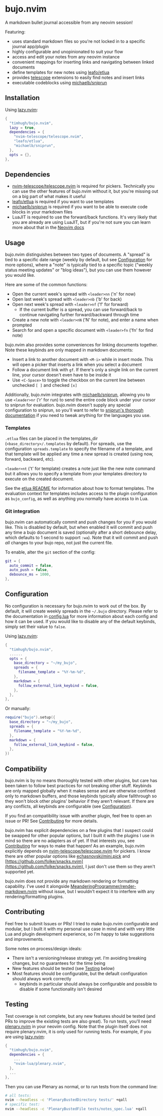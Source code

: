 # bujo.nvim

A markdown bullet journal accessible from any neovim session!

Featuring:

- uses standard markdown files so you're not locked in to a specific journal app/plugin
- highly configurable and unopinionated to suit your flow
- access and edit your notes from any neovim instance
- convenient mappings for inserting links and navigating between linked documents
- define templates for new notes using [leafo/etlua](https://github.com/leafo/etlua)
- provides [telescope](https://github.com/nvim-telescope/telescope.nvim) extensions to easily find notes and insert links
- executable codeblocks using [michaelb/sniprun](https://github.com/michaelb/sniprun)

## Installation

Using [lazy.nvim](https://github.com/folke/lazy.nvim):

```lua
{
  "timhugh/bujo.nvim",
  lazy = true,
  dependencies = {
    "nvim-telescope/telescope.nvim",
    "leafo/etlua",
    "michaelb/sniprun",
  },
  opts = {},
},
```

## Dependencies

- [nvim-telescope/telescope.nvim](https://github.com/nvim-telescope/telescope.nvim) is required for pickers. Technically you can use the other features of bujo.nvim without it, but you're missing out on a big part of what makes it useful
- [leafo/etlua](https://github.com/leafo/etlua) is required if you want to use templates
- [michaelb/sniprun](https://github.com/michaelb/sniprun) is required if you want to be able to execute code blocks in your markdown files
- LuaJIT is required to use the forward/back functions. It's very likely that you are already are using LuaJIT, but if you're not sure you can learn more about that in the [Neovim docs](https://neovim.io/doc/user/lua.html#lua-luajit)

## Usage

bujo.nvim distinguishes between two types of documents. A "spread" is tied to a specific date range (weekly by default, but see [Configuration](#configuration) for more options), where a "note" is typically tied to a specific topic ("weekly status meeting updates" or "blog ideas"), but you can use them however you would like.

Here are some of the common functions:

- Open the current week's spread with `<leader>nn` ('n' for now)
- Open last week's spread with `<leader>nb` ('b' for back)
- Open next week's spread with `<leader>nf` ('f' for forward)
  - If the current buffer is a spread, you can use forward/back to continue navigating further forward/backward through time
- Create a new note with `<leader>nN` ('N' for note), and enter a name when prompted
- Search for and open a specific document with `<leader>fn` ('fn' for find note)

bujo.nvim also provides some conveniences for linking documents together. Note these keybinds are only mapped in markdown documents:

- Insert a link to another document with `<M-i>` while in insert mode. This will open a picker that inserts a link when you select a document
- Follow a document link with `gf`. If there's only a single link on the current line, your cursor doesn't even have to be inside it
- Use `<C-Space>` to toggle the checkbox on the current line between unchecked `[ ]` and checked `[x]`

Additionally, bujo.nvim integrates with [michaelb/sniprun](https://github.com/michaelb/sniprun), allowing you to use `<leader>nr` ('r' for run) to send the entire code block under your cursor to sniprun for evaluation. bujo.nvim doesn't supply any special configuration to sniprun, so you'll want to refer to [sniprun's thorough documentation](https://michaelb.github.io/sniprun/) if you need to tweak anything for the languages you use.

### Templates

`.etlua` files can be placed in the templates_dir (`<base_directory>/.templates` by default). For spreads, use the configuration `spreads.template` to specify the filename of a template, and that template will be applied any time a new spread is created (using now, forward, backward, etc).

`<leader>nt` ('t' for template) creates a note just like the new note command but it allows you to specify a template from your templates directory to execute on the created document.

See the [etlua README](https://github.com/leafo/etlua/blob/master/README.md) for information about how to format templates. The evaluation context for templates includes access to the plugin configuration as `bujo_config`, as well as anything you normally have access to in Lua.

### Git integration

bujo.nvim can automatically commit and push changes for you if you would like. This is disabled by default, but when enabled it will commit and push any time a bujo document is saved (optionally after a short debounce delay, which defaults to 1 second to support `:wa`). Note that it will commit and push _all_ changes to your bujo repo, not just the current file.

To enable, alter the `git` section of the config:
```lua
git = {
  auto_commit = false,
  auto_push = false,
  debounce_ms = 1000,
},
```

## Configuration

No configuration is necessary for bujo.nvim to work out of the box. By default, it will create weekly spreads in the `~/.bujo` directory. Please refer to the documentation in [config.lua](/lua/bujo/config.lua) for more information about each config and how it can be used. If you would like to disable any of the default keybinds, simply set their value to `false`.

Using [lazy.nvim](https://github.com/folke/lazy.nvim):

```lua
{
  "timhugh/bujo.nvim",
  ......
  opts = {
    base_directory = "~/my_bujo",
    spreads = {
      filename_template = "%Y-%m-%d",
    },
    markdown = {
      follow_external_link_keybind = false,
    },
  },
},
```

Or manually:

```lua
require("bujo").setup({
  base_directory = "~/my_bujo",
  spreads = {
    filename_template = "%Y-%m-%d",
  },
  markdown = {
    follow_external_link_keybind = false,
  },
})
```

## Compatibility

bujo.nvim is by no means thoroughly tested with other plugins, but care has been taken to follow best practices for not breaking other stuff. Keybinds are only mapped globally when it makes sense and are otherwise confined only to markdown buffers, and those keybinds typically allow fallthrough so they won't block other plugins' behavior if they aren't relevant. If there are any conflicts, all keybinds are configurable (see [Configuration](#configuration)).

If you find an compatibility issue with another plugin, feel free to open an issue or PR! See [Contributing](#contributing) for more details.

bujo.nvim has explicit dependencies on a few plugins that I suspect could be swapped for other popular options, but I built it with the plugins I use in mind so there are no adapters as of yet. If that interests you, see [Contributing](#contributing) for ways to make that happen! As an example, bujo.nvim explicitly depends on [nvim-telescope/telescope.nvim](https://github.com/nvim-telescope/telescope.nvim) for pickers. I know there are other popular options like [echasnovski/mini.pick](https://github.com/echasnovski/mini.pick) and [https://github.com/folke/snacks.nvim](https://github.com/folke/snacks.nvim), I just don't use them so they aren't supported yet.

bujo.nvim does not provide any markdown rendering or formatting capability. I've used it alongside [MeanderingProgrammer/render-markdown.nvim](https://github.com/MeanderingProgrammer/render-markdown.nvim) without issue, but I wouldn't expect it to interfere with any rendering/formatting plugins.

## Contributing

Feel free to submit Issues or PRs! I tried to make bujo.nvim configurable and modular, but I built it with my personal use case in mind and with very little Lua and plugin development experience, so I'm happy to take suggestions and improvements.

Some notes on process/design ideals:
- There isn't a versioning/release strategy yet. I'm avoiding breaking changes, but no guarantees for the time being
- New features should be tested (see [Testing](#testing) below)
- Most features should be configurable, but the default configuration should always work correctly
  - keybinds in particular should always be configurable and possible to disable if some functionality isn't desired

## Testing

Test coverage is not complete, but any new features should be tested (and PRs to improve the existing tests are also great). To run tests, you'll need [plenary.nvim](https://github.com/nvim-lua/plenary.nvim) in your neovim config. Note that the plugin itself does not require plenary.nvim, it is only used for running tests. For example, if you are using [lazy.nvim](https://github.com/folke/lazy.nvim):

```lua
{
  "timhugh/bujo.nvim",
  dependencies = {
    ...
    "nvim-lua/plenary.nvim",
  },
  ...
},
```

Then you can use Plenary as normal, or to run tests from the command line:

```sh
# all tests:
nvim --headless -c 'PlenaryBustedDirectory tests/' +qall
# specific test:
nvim --headless -c 'PlenaryBustedFile tests/notes_spec.lua' +qall
```
